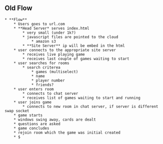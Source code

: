 ﻿
Old Flow
--------
	* **Flow**
		* Users goes to url.com
		* **Head Server* serves index.html 
			* very small (under 1k?)
			* javascript files are pointed to the cloud
				* amazon s3  
			* **Site Server** ip will be embed in the html
		* user connects to the appropriate site server
			* receives live playing game
			* receives last couple of games waiting to start
		* user searches for rooms
			* search criterea
				* games (multiselect)
				* name
				* player number
				* friends?
		* user enters room
			* connects to chat server
			* receives list of games waiting to start and running
		* user joins game 
			* connects to new room in chat server, if server is different swap socket
		* game starts
		* windows swing away, cards are dealt
		* questions are asked
		* game concludes
		* rejoin room which the game was initial created
		* $
		